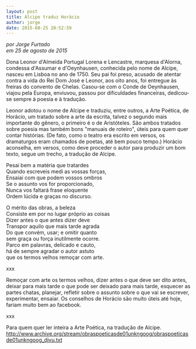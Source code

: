 ```yaml
---
layout: post
title: Alcipe traduz Horácio
author: jorge
date: 2015-08-25 20:52:59
---
```

*por Jorge Furtado*\
*em 25 de agosto de 2015*

Dona Leonor d'Almeida Portugal Lorena e Lencastre, marquesa d'Alorna, condessa d'Assumar e d'Oeynhausen, conhecida pelo nome de Alcipe, nasceu em Lisboa no ano de 1750. Seu pai foi preso, acusado de atentar contra a vida do Rei Dom José e Leonor, aos oito anos, foi entregue às freiras do convento de Chelas. Casou-se com o Conde de Oeynhausen, viajou pela Europa, enviuvou, passou por dificuldades financeiras, dedicou-se sempre à poesia e à tradução.

Leonor adotou o nome de Alcipe e traduziu, entre outros, a Arte Poética, de Horácio, um tratado sobre a arte da escrita, talvez o segundo mais importante do gênero, o primeiro é o de Aristóteles. São ambos tratados sobre poesia mas também bons "manuais de roteiro", úteis para quem quer contar histórias. (De fato, como o teatro era escrito em versos, os dramaturgos eram chamados de poetas, até bem pouco tempo.) Horácio aconselha, em versos, como deve proceder o autor para produzir um bom texto, segue um trecho, a tradução de Alcipe.

Pesai bem a matéria que tratardes\
Quando escreveis medi as vossas forças,\
Ensaiai com que podem vossos ombros\
Se o assunto vos for proporcionado,\
Nunca vos faltará frase eloquente\
Ordem lúcida e graças no discurso.

O mérito das obras, a beleza\
Consiste em por no lugar próprio as coisas\
Dizer antes o que antes dizer deve\
Transpor aquilo que mais tarde agrada\
Do que convém, usar; e omitir quanto\
sem graça ou força inutilmente ocorre.\
Parco em palavras, delicado e cauto,\
há de sempre agradar o autor astuto\
que os termos velhos remoçar com arte.

xxx

Remoçar com arte os termos velhos, dizer antes o que deve ser dito antes, deixar para mais tarde o que pode ser deixado para mais tarde, esquecer as partes chatas, planejar, refletir sobre o assunto sobre o que vai se escrever, experimentar, ensaiar. Os conselhos de Horácio são muito úteis até hoje, fariam muito bem ao facebook.

xxx

Para quem quer ler inteira a Arte Poética, na tradução de Alcipe.\
<http://www.archive.org/stream/obraspoeticasde01unkngoog/obraspoeticasde01unkngoog_djvu.txt>